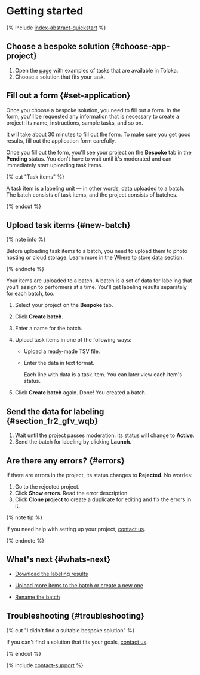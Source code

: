# Getting started

{% include [index-abstract-quickstart](../_includes/abstract-quickstart.md) %}

## Choose a bespoke solution {#choose-app-project}

1. Open the [page](https://platform.toloka.ai/requester/templates) with examples of tasks that are available in Toloka.
1. Choose a solution that fits your task.

## Fill out a form {#set-application}

Once you choose a bespoke solution, you need to fill out a form. In the form, you'll be requested any information that is necessary to create a project: its name, instructions, sample tasks, and so on.

It will take about 30 minutes to fill out the form. To make sure you get good results, fill out the application form carefully.

Once you fill out the form, you'll see your project on the **Bespoke** tab in the **Pending** status. You don't have to wait until it's moderated and can immediately start uploading task items.

{% cut "Task items" %}

A task item is a labeling unit — in other words, data uploaded to a batch. The batch consists of task items, and the project consists of batches.

{% endcut %}

## Upload task items {#new-batch}

{% note info %}

Before uploading task items to a batch, you need to upload them to photo hosting or cloud storage. Learn more in the [Where to store data](../../guide/concepts/cloud-storage.md) section.

{% endnote %}

Your items are uploaded to a batch. A batch is a set of data for labeling that you'll assign to performers at a time. You'll get labeling results separately for each batch, too.

1. Select your project on the **Bespoke** tab.

1. Click **Create batch**.

1. Enter a name for the batch.

1. Upload task items in one of the following ways:

    - Upload a ready-made TSV file.

    - Enter the data in text format.

      Each line with data is a task item. You can later view each item's status.

1. Click **Create batch** again. Done! You created a batch.

## Send the data for labeling {#section_fr2_gfv_wqb}

1. Wait until the project passes moderation: its status will change to **Active**.
1. Send the batch for labeling by clicking **Launch**.

## Are there any errors? {#errors}

If there are errors in the project, its status changes to **Rejected**. No worries:

1. Go to the rejected project.
1. Click **Show errors**. Read the error description.
1. Click **Clone project** to create a duplicate for editing and fix the errors in it.

{% note tip %}

If you need help with setting up your project, [contact us](../../guide/troubleshooting/support.md).

{% endnote %}

## What's next {#whats-next}

- [Download the labeling results](download-results.md)

- [Upload more items to the batch or create a new one](add-task.md)

- [Rename the batch](add-task.md#rename)

## Troubleshooting {#troubleshooting}

{% cut "I didn't find a suitable bespoke solution" %}

If you can't find a solution that fits your goals, [contact us](../../guide/troubleshooting/support.md).

{% endcut %}

{% include [contact-support](../_includes/contact-support.md) %}